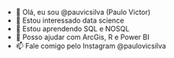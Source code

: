 - 👋 Olá, eu sou @pauvicsilva (Paulo Victor)
- 👀 Estou interessado data science 
- 🌱 Estou aprendendo SQL e NOSQL
- 💞️ Posso ajudar com ArcGis, R e Power BI
- 📫 Fale comigo pelo Instagram @paulovicsilva

